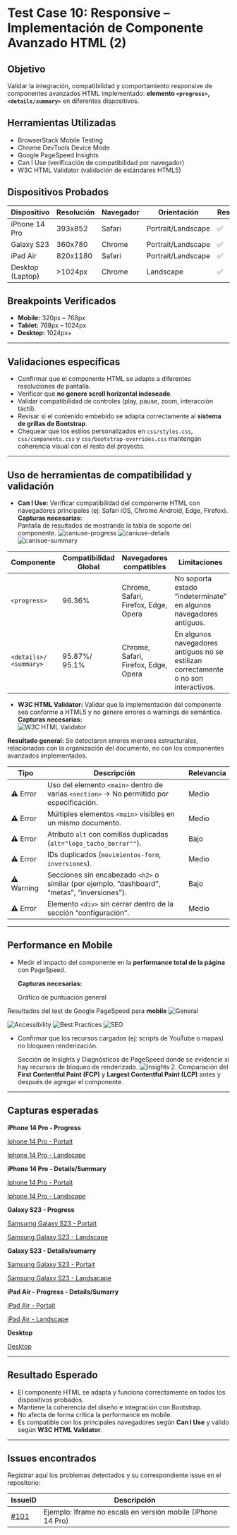 # Test Case 10: Responsive – Implementación de Componente Avanzado HTML (2)

## Objetivo
Validar la integración, compatibilidad y comportamiento responsive de componentes avanzados HTML implementado: **elemento `<progress>`, `<details/summary>`** en diferentes dispositivos.  

## Herramientas Utilizadas
- BrowserStack Mobile Testing  
- Chrome DevTools Device Mode  
- Google PageSpeed Insights  
- Can I Use (verificación de compatibilidad por navegador)  
- W3C HTML Validator (validación de estándares HTML5)  

## Dispositivos Probados
| Dispositivo       | Resolución | Navegador | Orientación         | Resultado |
|-------------------|------------|-----------|---------------------|-----------|
| iPhone 14 Pro     | 393x852    | Safari    | Portrait/Landscape  | ✅ |
| Galaxy S23        | 360x780    | Chrome    | Portrait/Landscape  | ✅ |
| iPad Air          | 820x1180   | Safari    | Portrait/Landscape  | ✅ |
| Desktop (Laptop)  | >1024px    | Chrome    | Landscape           | ✅ |

## Breakpoints Verificados
- **Mobile:** 320px – 768px  
- **Tablet:** 768px – 1024px  
- **Desktop:** 1024px+  

---

## Validaciones específicas
- Confirmar que el componente HTML se adapte a diferentes resoluciones de pantalla.  
- Verificar que **no genere scroll horizontal indeseado**.  
- Validar compatibilidad de controles (play, pause, zoom, interacción táctil).  
- Revisar si el contenido embebido se adapta correctamente al **sistema de grillas de Bootstrap**.  
- Chequear que los estilos personalizados en `css/styles.css`, `css/components.css` y `css/bootstrap-overrides.css` mantengan coherencia visual con el resto del proyecto.  

---

## Uso de herramientas de compatibilidad y validación

- **Can I Use:** Verificar compatibilidad del componente HTML con navegadores principales (ej: Safari iOS, Chrome Android, Edge, Firefox).  
  **Capturas necesarias:**  
    Pantalla de resultados de mostrando la tabla de soporte del componente.
  ![caniuse-progress](imagenes/test-case-10/caniuse-progress.png.png)
  ![caniuse-details](imagenes/test-case-10/caniuse-details.png)
  ![canisue-summary](imagenes/test-case-10/caniuse-summary.png)

| Componente | Compatibilidad Global | Navegadores compatibles | Limitaciones |
|------------|-----------------------|-------------------------|--------------|
| `<progress> ` | 96.36% | Chrome, Safari, Firefox, Edge, Opera | No soporta estado “indeterminate” en algunos navegadores antiguos.|
| `<details>/ <summary>` | 95.87%/ 95.1%  | Chrome, Safari, Firefox, Edge, Opera | En algunos navegadores antiguos no se estilizan correctamente o no son interactivos.| 

- **W3C HTML Validator:** Validar que la implementación del componente sea conforme a HTML5 y no genere errores o warnings de semántica.  
   **Capturas necesarias:**  
 ![W3C HTML Validator](imagenes/test-case-9/W3C-HTML-Validator.png)

 **Resultado general:** Se detectaron errores menores estructurales, relacionados con la organización del documento, no con los componentes avanzados implementados.

 | Tipo       | Descripción                                                                                   | Relevancia |
| ---------- | --------------------------------------------------------------------------------------------- | ---------- |
| ⚠️ Error   | Uso del elemento `<main>` dentro de varias `<section>` → No permitido por especificación.     | Medio      |
| ⚠️ Error   | Múltiples elementos `<main>` visibles en un mismo documento.                                  | Medio      |
| ⚠️ Error   | Atributo `alt` con comillas duplicadas (`alt="logo_tacho_borrar""`).                          | Bajo       |
| ⚠️ Error   | IDs duplicados (`movimientos-form`, `inversiones`).                                           | Medio      |
| ⚠️ Warning | Secciones sin encabezado `<h2>` o similar (por ejemplo, “dashboard”, “metas”, “inversiones”). | Bajo       |
| ⚠️ Error   | Elemento `<div>` sin cerrar dentro de la sección “configuración”.                             | Medio      |

---

## Performance en Mobile

- Medir el impacto del componente en la **performance total de la página** con PageSpeed.

  **Capturas necesarias:**  

  Gráfico de puntuación general

Resultados del test de Google PageSpeed para **mobile**
  ![General](imagenes/test-case-10/pagespeed-general.png) 
  

  ![Accessibility](imagenes/test-case-10/pagespeed-accessibility.png)
  ![Best Practices](imagenes/test-case-10/pagespeed-best-practices.png)
  ![SEO](imagenes/test-case-10/pagespeed-seo.png)

- Confirmar que los recursos cargados (ej: scripts de YouTube o mapas) no bloqueen renderización. 

  Sección de Insights y Diagnósticos de PageSpeed donde se evidencie si hay recursos de bloqueo de renderizado.
  ![Insights](imagenes/test-case-10/pagespeed-insights.png)
  2. Comparación del **First Contentful Paint (FCP)** y **Largest Contentful Paint (LCP)** antes y después de agregar el componente.  

---

## Capturas esperadas

**iPhone 14 Pro - Progress**

[Iphone 14 Pro - Portait](imagenes/test-case-10/iphone-progress.png)


[Iphone 14 Pro - Landscape](imagenes/test-case-10/iphone-progress-landscape.png)

**iPhone 14 Pro - Details/Summary**

[Iphone 14 Pro - Portait](imagenes/test-case-10/iphone-details-summary.png)


[Iphone 14 Pro - Landscape](imagenes/test-case-10/iphone-details-sumarry-landscape.png)


**Galaxy S23 - Progress**

[Samsumg Galaxy S23 - Portait](imagenes/test-case-10/samsung-progress.png)


[Samsung Galaxy S23 - Landscape](imagenes/test-case-10/samsung-progress-landescape.png)

**Galaxy S23 - Details/sumarry**

[Samsung Galaxy S23 - Portait](imagenes/test-case-10/samsung-details-summary.png)


[Samsung Galaxy S23 - Landsacape](imagenes/test-case-10/samsung-details-summary-landescape.png)

**iPad Air - Progress - Details/Sumarry**

[iPad Air - Portait](imagenes/test-case-10/ipad-proggres-details-summary-portrait.png)


[iPad Air - Landscape](imagenes/test-case-10/ipad-proggres-details-summary-landscape.png)

**Desktop**

[Desktop](imagenes/test-case-10/desktop-progress-details-summary.png)

---

## Resultado Esperado
- El componente HTML se adapta y funciona correctamente en todos los dispositivos probados.  
- Mantiene la coherencia del diseño e integración con Bootstrap.  
- No afecta de forma crítica la performance en mobile.  
- Es compatible con los principales navegadores según **Can I Use** y válido según **W3C HTML Validator**.  

---

## Issues encontrados
Registrar aquí los problemas detectados y su correspondiente issue en el repositorio:  

| IssueID | Descripción 
|----|-------------|
| [#101](https://github.com/tu-org/tu-repo/issues/101) | Ejemplo: Iframe no escala en versión mobile (iPhone 14 Pro) 